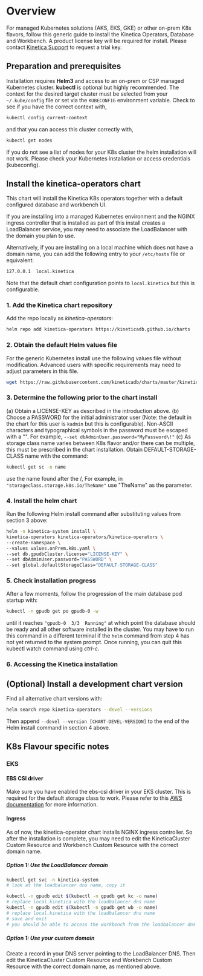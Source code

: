 
# Overview

For managed Kubernetes solutions (AKS, EKS, GKE) or other on-prem K8s flavors, follow this generic guide to install the Kinetica Operators, Database and Workbench. A product license key will be required for install. Please contact [Kinetica Support](support@kinetica.com) to request a trial key.

## Preparation and prerequisites

Installation requires **Helm3** and access to an on-prem or CSP managed Kubernetes cluster. **kubectl** is optional but highly recommended. The context for the desired target cluster must be selected from your `~/.kube/config` file or set via the `KUBECONFIG` environment variable. Check to see if you have the correct context with,

```bash
kubectl config current-context
```

and that you can access this cluster correctly with,

```bash
kubectl get nodes
```

If you do not see a list of nodes for your K8s cluster the helm installation will not work. Please check your Kubernetes installation or access credentials (kubeconfig).

## Install the kinetica-operators chart

This chart will install the Kinetica K8s operators together with a default configured database and workbench UI.

If you are installing into a managed Kubernetes environment and the NGINX ingress controller that is installed as part of this install creates a LoadBalancer service, you may need to associate the LoadBalancer with the domain you plan to use.

Alternatively, if you are installing on a local machine which does not have a domain name, you can add the following entry to your `/etc/hosts` file or equivalent:

```bash
127.0.0.1  local.kinetica
```

Note that the default chart configuration points to `local.kinetica` but this is configurable.

### 1. Add the Kinetica chart repository

Add the repo locally as *kinetica-operators*:

```bash
helm repo add kinetica-operators https://kineticadb.github.io/charts
```

### 2. Obtain the default Helm values file

For the generic Kubernetes install use the following values file without modification. Advanced users with specific requirements may need to adjust parameters in this file.

```bash
wget https://raw.githubusercontent.com/kineticadb/charts/master/kinetica-operators/values.onPrem.k8s.yaml
```

### 3. Determine the following prior to the chart install

(a) Obtain a LICENSE-KEY as described in the introduction above.
(b) Choose a PASSWORD for the initial administrator user (Note: the default in the chart for this user is `kadmin` but this is configurable). Non-ASCII characters and typographical symbols in the password must be escaped with a "\". For example, `--set dbAdminUser.password="MyPassword\!"`
(c) As storage class name varies between K8s flavor and/or there can be multiple, this must be prescribed in the chart installation. Obtain DEFAULT-STORAGE-CLASS name with the command:

```bash
kubectl get sc -o name 
```

use the name found after the /, For example, in `"storageclass.storage.k8s.io/TheName"` use "TheName" as the parameter.

### 4. Install the helm chart

Run the following Helm install command after substituting values from section 3 above:

```bash
helm -n kinetica-system install \
kinetica-operators kinetica-operators/kinetica-operators \
--create-namespace \
--values values.onPrem.k8s.yaml \
--set db.gpudbCluster.license="LICENSE-KEY" \
--set dbAdminUser.password="PASSWORD" \
--set global.defaultStorageClass="DEFAULT-STORAGE-CLASS"
```

### 5. Check installation progress

After a few moments, follow the progression of the main database pod startup with:

```bash
kubectl -n gpudb get po gpudb-0 -w
```

until it reaches `"gpudb-0  3/3  Running"` at which point the database should be ready and all other software installed in the cluster. You may have to run this command in a different terminal if the `helm` command from step 4 has not yet returned to the system prompt. Once running, you can quit this kubectl watch command using *ctrl-c*.

### 6. Accessing the Kinetica installation

## (Optional) Install a development chart version

Find all alternative chart versions with:

```bash
helm search repo kinetica-operators --devel --versions
```

Then append `--devel --version [CHART-DEVEL-VERSION]` to the end of the Helm install command in section 4 above.

## K8s Flavour specific notes

### EKS

#### EBS CSI driver

Make sure you have enabled the ebs-csi driver in your EKS cluster. This is required for the default storage class to work. Please refer to this [AWS documentation](https://docs.aws.amazon.com/eks/latest/userguide/ebs-csi.html) for more information.

#### Ingress

As of now, the kinetica-operator chart installs NGINX ingress controller. So after the installation is complete, you may need to edit the KineticaCluster Custom Resource and Workbench Custom Resource with the correct domain name.

##### Option 1: Use the LoadBalancer domain

```bash
kubectl get svc -n kinetica-system
# look at the loadbalancer dns name, copy it

kubectl -n gpudb edit $(kubectl -n gpudb get kc -o name)
# replace local.kinetica with the loadbalancer dns name
kubectl -n gpudb edit $(kubectl -n gpudb get wb -o name)
# replace local.kinetica with the loadbalancer dns name
# save and exit
# you should be able to access the workbench from the loadbalancer dns name
```

##### Option 1: Use your custom domain

Create a record in your DNS server pointing to the LoadBalancer DNS. Then edit the KineticaCluster Custom Resource and Workbench Custom Resource with the correct domain name, as mentioned above.



